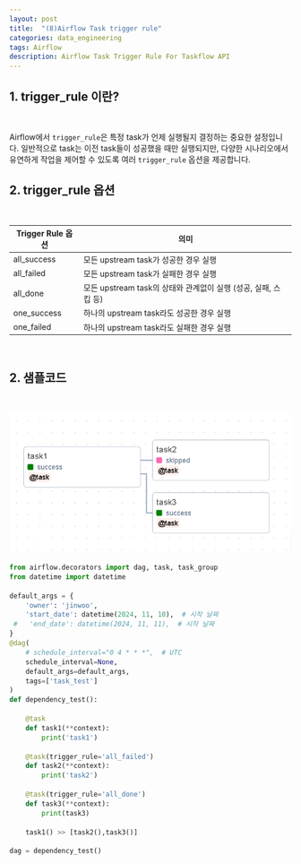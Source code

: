 ```yaml
---
layout: post
title:  "(8)Airflow Task trigger rule"
categories: data_engineering
tags: Airflow
description: Airflow Task Trigger Rule For Taskflow API
---
```


<h2>
    <span class = "jjw_h2_style">1. trigger_rule 이란? </span>
</h2>
<br>

Airflow에서 `trigger_rule`은 특정 task가 언제 실행될지 결정하는 중요한 설정입니다. 일반적으로 task는 이전 task들이 성공했을 때만 실행되지만, 다양한 시나리오에서 유연하게 작업을 제어할 수 있도록 여러 `trigger_rule` 옵션을 제공합니다.
<br>

<h2>
    <span class = "jjw_h2_style">2. trigger_rule 옵션 </span>
</h2>
<br>

<table class="jjw_table">
  <thead>
    <tr>
      <th>Trigger Rule 옵션</th>
      <th>의미</th>
    </tr>
  </thead>
  <tbody>
    <tr>
      <td>all_success</td>
      <td>모든 upstream task가 성공한 경우 실행</td>
    </tr>
    <tr>
      <td>all_failed</td>
      <td>모든 upstream task가 실패한 경우 실행</td>
    </tr>
    <tr>
      <td>all_done</td>
      <td>모든 upstream task의 상태와 관계없이 실행 (성공, 실패, 스킵 등)</td>
    </tr>
    <tr>
      <td>one_success</td>
      <td>하나의 upstream task라도 성공한 경우 실행</td>
    </tr>
    <tr>
      <td>one_failed</td>
      <td>하나의 upstream task라도 실패한 경우 실행</td>
    </tr>
  </tbody>
</table>


<br>

<h2>
    <span class = "jjw_h2_style">2. 샘플코드 </span>
</h2>
<br>

![Xixia](/assets/images/dataengineer/20241112airflowtaskdependency5.png)

~~~python
from airflow.decorators import dag, task, task_group
from datetime import datetime

default_args = {
    'owner': 'jinwoo',
    'start_date': datetime(2024, 11, 10),  # 시작 날짜
 #   'end_date': datetime(2024, 11, 11),  # 시작 날짜
}
@dag(
    # schedule_interval="0 4 * * *",  # UTC
    schedule_interval=None,
    default_args=default_args,
    tags=['task_test']
)
def dependency_test():

    @task
    def task1(**context):
        print('task1')

    @task(trigger_rule='all_failed')
    def task2(**context):
        print('task2')

    @task(trigger_rule='all_done')
    def task3(**context):
        print(task3)

    task1() >> [task2(),task3()]

dag = dependency_test()
~~~